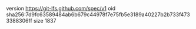 version https://git-lfs.github.com/spec/v1
oid sha256:7d9fc63589484ab6b679c44978f7e75fb5e3189a40227b2b733f4733388306ff
size 1837
